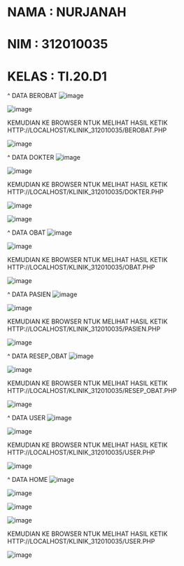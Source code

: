 # NAMA  : NURJANAH
# NIM   : 312010035
# KELAS : TI.20.D1

^ DATA BEROBAT
![image](https://user-images.githubusercontent.com/101665497/176091513-7a2ecb71-62d5-4607-9286-21662e4a030e.png)

![image](https://user-images.githubusercontent.com/101665497/176091625-d312ff65-e70b-44f8-bedc-044ed3177cae.png)

KEMUDIAN KE BROWSER NTUK MELIHAT HASIL KETIK HTTP://LOCALHOST/KLINIK_312010035/BEROBAT.PHP

![image](https://user-images.githubusercontent.com/101665497/176091678-c8b67808-3ae9-4150-b720-32ce24028cd8.png)

^ DATA DOKTER
![image](https://user-images.githubusercontent.com/101665497/176091726-5836b913-1273-4def-a6b9-00af656c66b0.png)

![image](https://user-images.githubusercontent.com/101665497/176091760-e9f691d4-f596-478d-82e8-52f17f9cf0a1.png)

KEMUDIAN KE BROWSER NTUK MELIHAT HASIL KETIK HTTP://LOCALHOST/KLINIK_312010035/DOKTER.PHP

![image](https://user-images.githubusercontent.com/101665497/176091793-efca1d1b-967d-4453-8305-570779c11cd7.png)

![image](https://user-images.githubusercontent.com/101665497/176091897-0b039d45-2638-4aed-ae4d-38d9b77a53fe.png)

^ DATA OBAT
![image](https://user-images.githubusercontent.com/101665497/176092051-08aba3c3-55f2-48cb-9020-70e178ec72f3.png)

![image](https://user-images.githubusercontent.com/101665497/176092076-8e60e339-597d-41c5-8ca3-9aea3a1c7ddc.png)

KEMUDIAN KE BROWSER NTUK MELIHAT HASIL KETIK HTTP://LOCALHOST/KLINIK_312010035/OBAT.PHP

![image](https://user-images.githubusercontent.com/101665497/176092138-288617c9-23d6-4124-9659-5c4fc383f51e.png)

^ DATA PASIEN
![image](https://user-images.githubusercontent.com/101665497/176092208-b7704831-cce1-4cdc-bb38-7914fcf7b997.png)

![image](https://user-images.githubusercontent.com/101665497/176092239-1b7f3d32-f92a-4d57-8169-84c1ed56407d.png)

KEMUDIAN KE BROWSER NTUK MELIHAT HASIL KETIK HTTP://LOCALHOST/KLINIK_312010035/PASIEN.PHP

![image](https://user-images.githubusercontent.com/101665497/176092322-378409d0-9709-4445-bb67-bbad2f003437.png)

^ DATA RESEP_OBAT
![image](https://user-images.githubusercontent.com/101665497/176092384-97e9dacd-8731-497e-90a5-e91cbf215a88.png)

![image](https://user-images.githubusercontent.com/101665497/176092397-ee48ddc5-56aa-4c8e-8575-81004ac79bed.png)

KEMUDIAN KE BROWSER NTUK MELIHAT HASIL KETIK HTTP://LOCALHOST/KLINIK_312010035/RESEP_OBAT.PHP

![image](https://user-images.githubusercontent.com/101665497/176092485-373bb130-f779-4b3d-b48b-b1bb8726b8a0.png)

^ DATA USER
![image](https://user-images.githubusercontent.com/101665497/176092566-b2f51314-29e8-4c07-ab1f-8196f3e1d406.png)

![image](https://user-images.githubusercontent.com/101665497/176092596-65483935-43b5-4030-be2b-6707728d07b2.png)

KEMUDIAN KE BROWSER NTUK MELIHAT HASIL KETIK HTTP://LOCALHOST/KLINIK_312010035/USER.PHP

![image](https://user-images.githubusercontent.com/101665497/176092678-896f9f77-565f-4f60-9c19-5f2ad96ecf5b.png)

^ DATA HOME
![image](https://user-images.githubusercontent.com/101665497/176092745-f67cb569-dbd6-4360-90a8-dbd401e6c5ed.png)

![image](https://user-images.githubusercontent.com/101665497/176092774-cf2a797c-ed5c-4753-84a3-97c60479805b.png)

![image](https://user-images.githubusercontent.com/101665497/176092798-7610c42a-1de7-4843-bb92-636ab2fe0654.png)

![image](https://user-images.githubusercontent.com/101665497/176092826-261c244d-3534-4330-b1c2-d287b8693ca8.png)

KEMUDIAN KE BROWSER NTUK MELIHAT HASIL KETIK HTTP://LOCALHOST/KLINIK_312010035/USER.PHP

![image](https://user-images.githubusercontent.com/101665497/176092945-aeb4f866-f993-4a32-911d-8e1f00b1b5f5.png)




